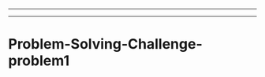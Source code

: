 --------------------------
-----------------------------------------------------------------------------------
# Problem-Solving-Challenge-problem1
